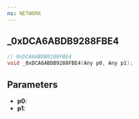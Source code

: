 ```yaml
---
ns: NETWORK
---
```

## _0xDCA6ABDB9288FBE4

```c
// 0xDCA6ABDB9288FBE4
void _0xDCA6ABDB9288FBE4(Any p0, Any p1);
```

## Parameters
* **p0**:
* **p1**:

